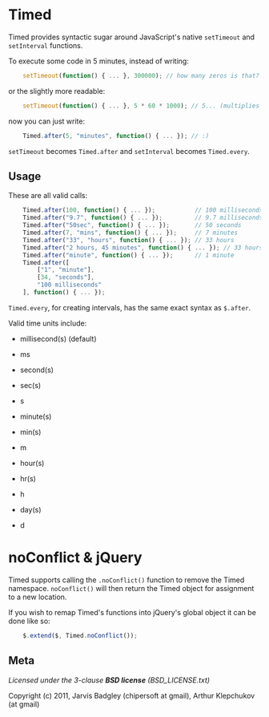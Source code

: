 Timed
====================

Timed provides syntactic sugar around JavaScript's native 
`setTimeout` and `setInterval` functions.

To execute some code in 5 minutes, instead of writing:

```js
    setTimeout(function() { ... }, 300000); // how many zeros is that?
```

or the slightly more readable:

```js
    setTimeout(function() { ... }, 5 * 60 * 1000); // 5... (multiplies in head) min
```

now you can just write:

```js
    Timed.after(5, "minutes", function() { ... }); // :)
````

`setTimeout` becomes `Timed.after` and `setInterval` becomes `Timed.every`.

Usage
-----

These are all valid calls:

```js
    Timed.after(100, function() { ... });           // 100 milliseconds
    Timed.after("9.7", function() { ... });         // 9.7 milliseconds
    Timed.after("50sec", function() { ... });       // 50 seconds
    Timed.after(7, "mins", function() { ... });     // 7 minutes
    Timed.after("33", "hours", function() { ... }); // 33 hours
    Timed.after("2 hours, 45 minutes", function() { ... }); // 33 hours
	Timed.after("minute", function() { ... });      // 1 minute
    Timed.after([
    	["1", "minute"],
    	[34, "seconds"],
    	"100 milliseconds"
    ], function() { ... });
```

`Timed.every`, for creating intervals, has the same exact syntax as `$.after`.

Valid time units include:  

* millisecond(s) (default)
* ms

* second(s)
* sec(s)
* s

* minute(s)
* min(s)
* m

* hour(s)
* hr(s)
* h

* day(s)
* d

noConflict & jQuery
=====
Timed supports calling the `.noConflict()` function to remove the Timed namespace.  `noConflict()` will then return the Timed object for assignment to a new location.

If you wish to remap Timed's functions into jQuery's global object it can be done like so:

```js
    $.extend($, Timed.noConflict());
```


Meta
----

_Licensed under the 3-clause **BSD license** (BSD_LICENSE.txt)_

Copyright (c) 2011, Jarvis Badgley (chipersoft at gmail), Arthur Klepchukov (at gmail)
